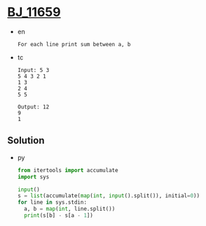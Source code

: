# [BJ_11659](https://acmicpc.net/problem/11659)

* en

  ```en
  For each line print sum between a, b
  ```

* tc

  ```tc
  Input: 5 3
  5 4 3 2 1
  1 3
  2 4
  5 5

  Output: 12
  9
  1
  ```

## Solution

* py

  ```py
  from itertools import accumulate
  import sys

  input()
  s = list(accumulate(map(int, input().split()), initial=0))
  for line in sys.stdin:
    a, b = map(int, line.split())
    print(s[b] - s[a - 1])
  ```
